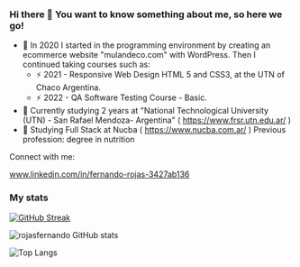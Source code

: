 ### Hi there 👋 You want to know something about me, so here we go!
 
 - 🔭 In 2020 I started in the programming environment by creating an ecommerce website "mulandeco.com" with WordPress.
      Then I continued taking courses such as:      
   - ⚡  2021 - Responsive Web Design HTML 5 and CSS3, at the UTN of Chaco Argentina.
   - ⚡  2022 - QA Software Testing Course - Basic.                                         
- 🔭 Currently studying 2 years at "National Technological University (UTN) - San Rafael Mendoza- Argentina" ( https://www.frsr.utn.edu.ar/ )
- 🌱 Studying Full Stack at Nucba ( https://www.nucba.com.ar/ )
 Previous profession: degree in nutrition

 
Connect with me:

www.linkedin.com/in/fernando-rojas-3427ab136


### My stats
<a href="https://git.io/streak-stats"><img src="http://github-readme-streak-stats.herokuapp.com?user=rojasfer&theme=radical&hide_border=true&date_format=j%20M%5B%20Y%5D" alt="GitHub Streak" /></a>

![rojasfernando GitHub stats](https://github-readme-stats.vercel.app/api?username=rojasfernando&show_icons=true&theme=radical)

![Top Langs](https://github-readme-stats.vercel.app/api/top-langs/?username=rojasfernando&hide_progress=true)



